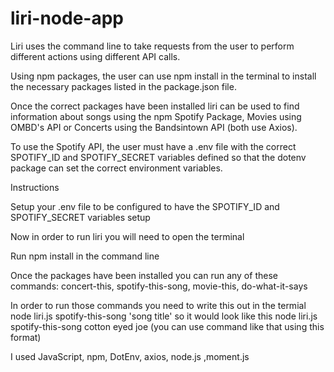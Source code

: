 # liri-node-app


Liri uses the command line to take requests from the user to perform different actions using different API calls.

Using npm packages, the user can use npm install in the terminal to install the necessary packages listed in the package.json file.

Once the correct packages have been installed liri can be used to find information about songs using the npm Spotify Package, Movies using OMBD's API or Concerts using the Bandsintown API (both use Axios).

To use the Spotify API, the user must have a .env file with the correct SPOTIFY_ID and SPOTIFY_SECRET variables defined so that the dotenv package can set the correct environment variables.

Instructions

Setup your .env file to be configured to have the SPOTIFY_ID and SPOTIFY_SECRET variables setup

Now in order to run liri you will need to open the terminal

Run npm install in the command line

Once the packages have been installed you can run any of these commands: concert-this, spotify-this-song, movie-this, do-what-it-says

In order to run those commands you need to write this out in the termial node liri.js spotify-this-song 'song title'
so it would look like this node liri.js spotify-this-song cotton eyed joe (you can use command like that using this format)



I used JavaScript, npm, DotEnv, axios, node.js ,moment.js

